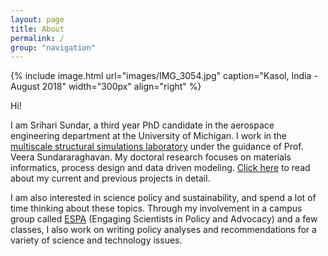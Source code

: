 ```yaml
---
layout: page
title: About
permalink: /
group: "navigation"
---
```


{% include image.html url="images/IMG_3054.jpg" caption="Kasol, India - August 2018" width="300px" align="right" %}

Hi!

I am Srihari Sundar, a third year PhD candidate in the aerospace engineering department at the University of Michigan. I work in the [multiscale structural simulations laboratory](http://www-personal.umich.edu/~veeras/) under the guidance of Prof. Veera Sundararaghavan. My doctoral research focuses on materials informatics, process design and data driven modeling. [Click here](research) to read about my current and previous projects in detail.

I am also interested in science policy and sustainability, and spend a lot of time thinking about these topics. Through my involvement in a campus group called [ESPA](https://sites.google.com/umich.edu/espa-umich/news) (Engaging Scientists in Policy and Advocacy) and a few classes, I also work on writing policy analyses and recommendations for a variety of science and technology issues.
